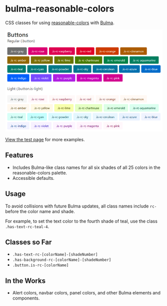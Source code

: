 # bulma-reasonable-colors

CSS classes for using
[reasonable-colors](https://reasonable.work/colors/)
with
[Bulma](https://bulma.io/).

![Sample Buttons](sample.png)

[View the test page](https://cityssm.github.io/bulma-reasonable-colors/test/index.htm) for more examples.

## Features

-   Includes Bulma-like class names for all six shades of all 25 colors in the reasonable-colors palette.
-   Accessible defaults.

## Usage

To avoid collisions with future Bulma updates,
all class names include `rc-` before the color name and shade.

For example, to set the text color to the fourth shade of teal,
use the class `.has-text-rc-teal-4`.

## Classes so Far

-   `.has-text-rc-[colorName]-[shadeNumber]`
-   `.has-background-rc-[colorName]-[shadeNumber]`
-   `.button.is-rc-[colorName]`

## In the Works

-   Alert colors, navbar colors, panel colors, and other Bulma elements and components.
